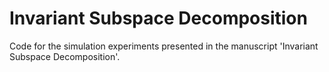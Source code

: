 # Invariant Subspace Decomposition

Code for the simulation experiments presented in the manuscript 'Invariant Subspace Decomposition'.